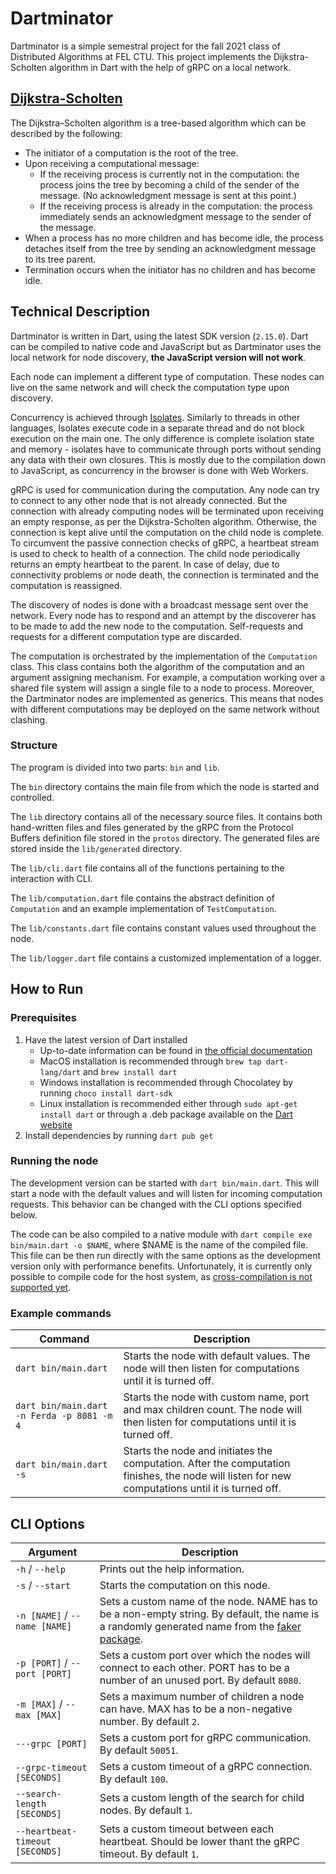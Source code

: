 # Dartminator

Dartminator is a simple semestral project for the fall 2021 class of Distributed Algorithms at FEL CTU. This project implements the Dijkstra-Scholten algorithm in Dart with the help of gRPC on a local network. 

## [Dijkstra-Scholten](https://en.wikipedia.org/wiki/Dijkstra%E2%80%93Scholten_algorithm) 

The Dijkstra–Scholten algorithm is a tree-based algorithm which can be described by the following:

* The initiator of a computation is the root of the tree.
* Upon receiving a computational message:
    * If the receiving process is currently not in the computation: the process joins the tree by becoming a child of the sender of the message. (No acknowledgment message is sent at this point.)
    * If the receiving process is already in the computation: the process immediately sends an acknowledgment message to the sender of the message.
* When a process has no more children and has become idle, the process detaches itself from the tree by sending an acknowledgment message to its tree parent.
* Termination occurs when the initiator has no children and has become idle.


## Technical Description

Dartminator is written in Dart, using the latest SDK version (``2.15.0``). Dart can be compiled to native code and JavaScript but as Dartminator uses the local network for node discovery, **the JavaScript version will not work**.

Each node can implement a different type of computation. These nodes can live on the same network and will check the computation type upon discovery.

Concurrency is achieved through [Isolates](https://api.dart.dev/stable/2.15.0/dart-isolate/Isolate-class.html). Similarly to threads in other languages, Isolates execute code in a separate thread and do not block execution on the main one. The only difference is complete isolation state and memory - isolates have to communicate through ports without sending any data with their own closures. This is mostly due to the compilation down to JavaScript, as concurrency in the browser is done with Web Workers.

gRPC is used for communication during the computation. Any node can try to connect to any other node that is not already connected. But the connection with already computing nodes will be terminated upon receiving an empty response, as per the Dijkstra-Scholten algorithm. Otherwise, the connection is kept alive until the computation on the child node is complete. To circumvent the passive connection checks of gRPC, a heartbeat stream is used to check to health of a connection. The child node periodically returns an empty heartbeat to the parent. In case of delay, due to connectivity problems or node death, the connection is terminated and the computation is reassigned.

The discovery of nodes is done with a broadcast message sent over the network. Every node has to respond and an attempt by the discoverer has to be made to add the new node to the computation. Self-requests and requests for a different computation type are discarded.

The computation is orchestrated by the implementation of the ```Computation``` class. This class contains both the algorithm of the computation and an argument assigning mechanism. For example, a computation working over a shared file system will assign a single file to a node to process. Moreover, the Dartminator nodes are implemented as generics. This means that nodes with different computations may be deployed on the same network without clashing.

### Structure

The program is divided into two parts: ```bin``` and ```lib```.

The ```bin``` directory contains the main file from which the node is started and controlled.

The ```lib``` directory contains all of the necessary source files. It contains both hand-written files and files generated by the gRPC from the Protocol Buffers definition file stored in the ```protos``` directory. The generated files are stored inside the ```lib/generated``` directory.

The ```lib/cli.dart``` file contains all of the functions pertaining to the interaction with CLI.

The ```lib/computation.dart``` file contains the abstract definition of ```Computation``` and an example implementation of ```TestComputation```.

The ```lib/constants.dart``` file contains constant values used throughout the node.

The ```lib/logger.dart``` file contains a customized implementation of a logger.

## How to Run

### Prerequisites

1. Have the latest version of Dart installed
   * Up-to-date information can be found in [the official documentation](https://dart.dev/get-dart)
   * MacOS installation is recommended through ```brew tap dart-lang/dart``` and ```brew install dart```
   * Windows installation is recommended through Chocolatey by running ```choco install dart-sdk```
   * Linux installation is recommended either through ```sudo apt-get install dart``` or through a .deb package available on the [Dart website](https://dart.dev/get-dart)
2. Install dependencies by running ```dart pub get```

### Running the node

The development version can be started with ```dart bin/main.dart```. This will start a node with the default values and will listen for incoming computation requests. This behavior can be changed with the CLI options specified below.

The code can be also compiled to a native module with ```dart compile exe bin/main.dart -o $NAME```, where $NAME is the name of the compiled file. This file can be then run directly with the same options as the development version only with performance benefits. Unfortunately, it is currently only possible to compile code for the host system, as [cross-compilation is not supported yet](https://github.com/dart-lang/sdk/issues/28617).


### Example commands

| Command                                        | Description                                                                                                                                      |
| ---------------------------------------------- | ------------------------------------------------------------------------------------------------------------------------------------------------ |
| ```dart bin/main.dart```                       | Starts the node with default values. The node will then listen for computations until it is turned off.                                          |
| ```dart bin/main.dart -n Ferda -p 8081 -m 4``` | Starts the node with custom name, port and max children count. The node will then listen for computations until it is turned off.                |
| ```dart bin/main.dart -s```                    | Starts the node and initiates the computation. After the computation finishes, the node will listen for new computations until it is turned off. |

## CLI Options

| Argument                              | Description                                                                                                                                                                    |
| ------------------------------------- | ------------------------------------------------------------------------------------------------------------------------------------------------------------------------------ |
| ```-h``` / ```--help```               | Prints out the help information.                                                                                                                                               |
| ```-s``` / ```--start```              | Starts the computation on this node.                                                                                                                                           |
| ```-n [NAME]``` / ```--name [NAME]``` | Sets a custom name of the node. NAME has to be a non-empty string. By default, the name is a randomly generated name from the [faker package](https://pub.dev/packages/faker). |
| ```-p [PORT]``` / ```--port [PORT]``` | Sets a custom port over which the nodes will connect to each other. PORT has to be a number of an unused port. By default ```8080```.                                          |
| ```-m [MAX]``` / ```--max [MAX]```    | Sets a maximum number of children a node can have. MAX has to be a non-negative number. By default ```2```.                                                                    |
| ```---grpc [PORT]```                  | Sets a custom port for gRPC communication. By default ```50051```.                                                                                                             |
| ```--grpc-timeout [SECONDS]```        | Sets a custom timeout of a gRPC connection. By default ```100```.                                                                                                              |
| ```--search-length [SECONDS]```       | Sets a custom length of the search for child nodes. By default ```1```.                                                                                                        |
| ```--heartbeat-timeout [SECONDS]```   | Sets a custom timeout between each heartbeat. Should be lower thant the gRPC timeout. By default ```1```.                                                                      |
